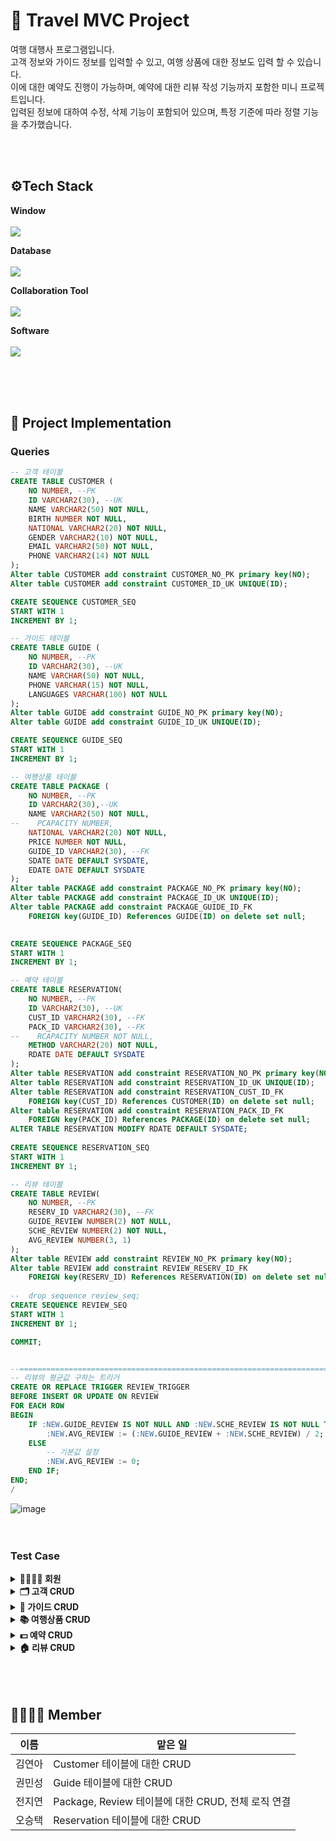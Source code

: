 # 📖 Travel MVC Project
<p>
여행 대행사 프로그램입니다. <br>
고객 정보와 가이드 정보를 입력할 수 있고, 여행 상품에 대한 정보도 입력 할 수 있습니다. <br>
이에 대한 예약도 진행이 가능하며, 예약에 대한 리뷰 작성 기능까지 포함한 미니 프로젝트입니다. <br>
입력된 정보에 대하여 수정, 삭제 기능이 포함되어 있으며, 특정 기준에 따라 정렬 기능을 추가했습니다.
</p>
<br>
<br>

## ⚙Tech Stack
<p><strong> Window <br></strong>
<br>
<img src="https://img.shields.io/badge/Windows-0078D6?style=for-the-badge&logo=windows&logoColor=white">
</p>
<p><strong> Database <br></strong>
<br>
<img src="https://img.shields.io/badge/Oracle-F80000?style=for-the-badge&logo=Oracle&logoColor=white">
</p>
<p><strong> Collaboration Tool <br></strong>
<br>
<img src="https://img.shields.io/badge/github-%23121011.svg?style=for-the-badge&logo=github&logoColor=white"> 
</p>
<p><strong> Software <br></strong>
<br>
<img src="https://img.shields.io/badge/Eclipse-2C2255?style=for-the-badge&logo=eclipse&logoColor=white">
</p>
<br>
<br>
<br>

## 💾 Project Implementation
### Queries
```sql
-- 고객 테이블
CREATE TABLE CUSTOMER (
    NO NUMBER, --PK
    ID VARCHAR2(30), --UK
    NAME VARCHAR2(50) NOT NULL,
    BIRTH NUMBER NOT NULL,
    NATIONAL VARCHAR2(20) NOT NULL,
    GENDER VARCHAR2(10) NOT NULL,
    EMAIL VARCHAR2(50) NOT NULL,
    PHONE VARCHAR2(14) NOT NULL
);
Alter table CUSTOMER add constraint CUSTOMER_NO_PK primary key(NO);
Alter table CUSTOMER add constraint CUSTOMER_ID_UK UNIQUE(ID); 

CREATE SEQUENCE CUSTOMER_SEQ
START WITH 1
INCREMENT BY 1;

-- 가이드 테이블
CREATE TABLE GUIDE (
    NO NUMBER, --PK
    ID VARCHAR2(30), --UK
    NAME VARCHAR(50) NOT NULL,
    PHONE VARCHAR(15) NOT NULL,
    LANGUAGES VARCHAR(100) NOT NULL
);
Alter table GUIDE add constraint GUIDE_NO_PK primary key(NO);
Alter table GUIDE add constraint GUIDE_ID_UK UNIQUE(ID); 

CREATE SEQUENCE GUIDE_SEQ
START WITH 1
INCREMENT BY 1;

-- 여행상품 테이블
CREATE TABLE PACKAGE (
    NO NUMBER, --PK
    ID VARCHAR2(30),--UK
    NAME VARCHAR2(50) NOT NULL,
--    PCAPACITY NUMBER,
    NATIONAL VARCHAR2(20) NOT NULL,
    PRICE NUMBER NOT NULL,
    GUIDE_ID VARCHAR2(30), --FK
    SDATE DATE DEFAULT SYSDATE,
    EDATE DATE DEFAULT SYSDATE
);
Alter table PACKAGE add constraint PACKAGE_NO_PK primary key(NO);
Alter table PACKAGE add constraint PACKAGE_ID_UK UNIQUE(ID);   
Alter table PACKAGE add constraint PACKAGE_GUIDE_ID_FK 
    FOREIGN key(GUIDE_ID) References GUIDE(ID) on delete set null;
 

CREATE SEQUENCE PACKAGE_SEQ
START WITH 1
INCREMENT BY 1;

-- 예약 테이블
CREATE TABLE RESERVATION(
    NO NUMBER, --PK
    ID VARCHAR2(30), --UK
    CUST_ID VARCHAR2(30), --FK
    PACK_ID VARCHAR2(30), --FK
--    RCAPACITY NUMBER NOT NULL,
    METHOD VARCHAR2(20) NOT NULL,
    RDATE DATE DEFAULT SYSDATE
);
Alter table RESERVATION add constraint RESERVATION_NO_PK primary key(NO);
Alter table RESERVATION add constraint RESERVATION_ID_UK UNIQUE(ID);  
Alter table RESERVATION add constraint RESERVATION_CUST_ID_FK 
    FOREIGN key(CUST_ID) References CUSTOMER(ID) on delete set null;
Alter table RESERVATION add constraint RESERVATION_PACK_ID_FK 
    FOREIGN key(PACK_ID) References PACKAGE(ID) on delete set null;   
ALTER TABLE RESERVATION MODIFY RDATE DEFAULT SYSDATE;    
       
CREATE SEQUENCE RESERVATION_SEQ
START WITH 1
INCREMENT BY 1;

-- 리뷰 테이블
CREATE TABLE REVIEW(
    NO NUMBER, --PK
    RESERV_ID VARCHAR2(30), --FK
    GUIDE_REVIEW NUMBER(2) NOT NULL,
    SCHE_REVIEW NUMBER(2) NOT NULL,
    AVG_REVIEW NUMBER(3, 1)
);
Alter table REVIEW add constraint REVIEW_NO_PK primary key(NO);
Alter table REVIEW add constraint REVIEW_RESERV_ID_FK 
    FOREIGN key(RESERV_ID) References RESERVATION(ID) on delete set null;
  
--  drop sequence review_seq;    
CREATE SEQUENCE REVIEW_SEQ
START WITH 1
INCREMENT BY 1;

COMMIT;


--=============================================================================================
-- 리뷰의 평균값 구하는 트리거
CREATE OR REPLACE TRIGGER REVIEW_TRIGGER
BEFORE INSERT OR UPDATE ON REVIEW
FOR EACH ROW
BEGIN
    IF :NEW.GUIDE_REVIEW IS NOT NULL AND :NEW.SCHE_REVIEW IS NOT NULL THEN
        :NEW.AVG_REVIEW := (:NEW.GUIDE_REVIEW + :NEW.SCHE_REVIEW) / 2;
    ELSE
        -- 기본값 설정
        :NEW.AVG_REVIEW := 0;
    END IF;
END;
/
```
![image](https://github.com/user-attachments/assets/94464c3c-9f1b-4536-87aa-843367f7854b)
<br>
<br>
<br>



### Test Case
<details>
<summary><b>👨‍👩‍👧‍👦 회원</b></summary>
	<!-- <a href="https://github.com/user-attachments/files/15525372/userTest.pdf">
		회원 Test Case 저장하기
	</a>
	<p><img alt="회원 Test Case" src="https://github.com/beyond-sw-camp/be08-1st-YesterdayWork-Bookify/assets/121468393/395622d8-4624-4cc5-a58b-fa82d5156775"></p> -->
</details>
<details>
<summary><b>🗂️ 고객 CRUD</b></summary>
//
</details>
<details>
<summary><b>📆 가이드 CRUD</b></summary>
//
</details>
<details>

<summary><b>📚 여행상품 CRUD</b></summary>
//
</details>
<details>
<summary><b>💵 예약 CRUD</b></summary>
//
</details>
<details>
<summary><b>🏠 리뷰 CRUD</b></summary>
//
</details>

<br>
<br>
<br>

## 👨‍👩‍👧‍👦 Member

이름 | 맡은 일
|-----|-----|
김연아 | Customer 테이블에 대한 CRUD
권민성 | Guide 테이블에 대한 CRUD
전지연 | Package, Review 테이블에 대한 CRUD, 전체 로직 연결
오승택 | Reservation 테이블에 대한 CRUD


<br>
